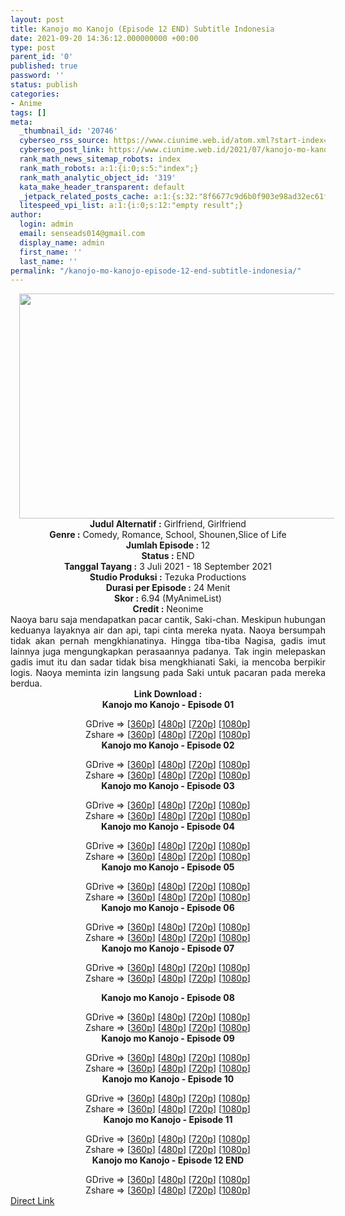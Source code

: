 ```yaml
---
layout: post
title: Kanojo mo Kanojo (Episode 12 END) Subtitle Indonesia
date: 2021-09-20 14:36:12.000000000 +00:00
type: post
parent_id: '0'
published: true
password: ''
status: publish
categories:
- Anime
tags: []
meta:
  _thumbnail_id: '20746'
  cyberseo_rss_source: https://www.ciunime.web.id/atom.xml?start-index=151&max-results=150
  cyberseo_post_link: https://www.ciunime.web.id/2021/07/kanojo-mo-kanojo-subtitle-indonesia.html
  rank_math_news_sitemap_robots: index
  rank_math_robots: a:1:{i:0;s:5:"index";}
  rank_math_analytic_object_id: '319'
  kata_make_header_transparent: default
  _jetpack_related_posts_cache: a:1:{s:32:"8f6677c9d6b0f903e98ad32ec61f8deb";a:2:{s:7:"expires";i:1642745074;s:7:"payload";a:0:{}}}
  litespeed_vpi_list: a:1:{i:0;s:12:"empty result";}
author:
  login: admin
  email: senseads014@gmail.com
  display_name: admin
  first_name: ''
  last_name: ''
permalink: "/kanojo-mo-kanojo-episode-12-end-subtitle-indonesia/"
---
```

<div class="separator" style="clear: both; text-align: center;"><a href="https://blogger.googleusercontent.com/img/a/AVvXsEhHqgtCGldy50zKrd5xeKwIDkE9Rs5sO2g00AhyuHS3_xsCNIG_JhbzD1rVOevS7tQVfB7peEFu-REW8uabEwFFb26cPDoNbLqrH-AZ3fJqPM539_Drv9rPHGKhuqL6mrWvPL6kX6g7ucQTBiGXhzQl4mzyviT-UpX7EtJglXq5OLgoUVpJunbWq2Fo=s1280" style="margin-left: 1em; margin-right: 1em;"><img border="0" data-original-height="720" data-original-width="1280" height="360" src="{{ site.baseurl }}/assets/2021/09/Kanojo%2Bmo%2BKanojo.jpg" width="640" /></a></div>
<div class="separator" style="clear: both; text-align: center;"></div>
<div style="text-align: center;">
<div><b>Judul Alternatif :</b> Girlfriend, Girlfriend</div>
<div><b>Genre :</b> Comedy, Romance, School, Shounen,Slice of Life</div>
<div><b>Jumlah Episode :</b> 12</div>
<div><b>Status :</b> END</div>
<div><b>Tanggal Tayang :</b> 3 Juli 2021 - 18 September 2021</div>
<div><b>Studio Produksi :</b> Tezuka Productions</div>
<div><b>Durasi per Episode :</b> 24 Menit</div>
<div><b>Skor :</b> 6.94 (MyAnimeList)</div>
<div><b>Credit :</b> Neonime</div>
</div>
<div style="text-align: center;"></div>
<div style="text-align: justify;">Naoya baru saja mendapatkan pacar cantik, Saki-chan. Meskipun hubungan keduanya layaknya air dan api, tapi cinta mereka nyata. Naoya bersumpah tidak akan pernah mengkhianatinya. Hingga tiba-tiba Nagisa, gadis imut lainnya juga mengungkapkan perasaannya padanya. Tak ingin melepaskan gadis imut itu dan sadar tidak bisa mengkhianati Saki, ia mencoba berpikir logis. Naoya meminta izin langsung pada Saki untuk pacaran pada mereka berdua.</div>
<div style="text-align: justify;"></div>
<div style="text-align: justify;"></div>
<div style="text-align: center;"><b>Link Download :</b></div>
<div style="text-align: center;"><b>Kanojo mo Kanojo - Episode 01</b></p>
<div style="text-align: center;">GDrive =&gt; [<a href="https://acefile.co/f/48936796/gatsunime-net-kanojomokano_1_360p-mp4" target="_blank" rel="noopener">360p</a>] [<a href="https://acefile.co/f/48932400/neonime_kanojo-mo-kanojo-01-480p-zip" target="_blank" rel="noopener">480p</a>] [<a href="https://acefile.co/f/48932397/neonime_kanojo-mo-kanojo-01-720p-zip" target="_blank" rel="noopener">720p</a>] [<a href="https://acefile.co/f/48932392/neonime_kanojo-mo-kanojo-01-1080p-zip" target="_blank" rel="noopener">1080p</a>]<br />Zshare =&gt; [<a href="https://www28.zippyshare.com/v/gujvaoY9/file.html" target="_blank" rel="noopener">360p</a>] [<a href="https://www62.zippyshare.com/v/efKZ4BYN/file.html" target="_blank" rel="noopener">480p</a>] [<a href="https://www49.zippyshare.com/v/jdMgXakE/file.html" target="_blank" rel="noopener">720p</a>] [<a href="https://www96.zippyshare.com/v/Qe8dCVd8/file.html" target="_blank" rel="noopener">1080p</a>] </div>
<div style="text-align: center;"><b>Kanojo mo Kanojo - Episode 02</b></p>
<div>GDrive =&gt; [<a href="https://acefile.co/f/49500106/gatsunime-net-kanojomokano_2_360p-mp4" target="_blank" rel="noopener">360p</a>] [<a href="https://acefile.co/f/49488457/neonime_kanojo-mo-kanojo-02-480p-zip" target="_blank" rel="noopener">480p</a>] [<a href="https://acefile.co/f/49488462/neonime_kanojo-mo-kanojo-02-720p-zip" target="_blank" rel="noopener">720p</a>] [<a href="https://acefile.co/f/49488695/neonime_kanojo-mo-kanojo-02-1080p-zip" target="_blank" rel="noopener">1080p</a>]<br />Zshare =&gt; [<a href="https://www70.zippyshare.com/v/ueZ6Dwxh/file.html" target="_blank" rel="noopener">360p</a>] [<a href="https://www104.zippyshare.com/v/h9Myz2se/file.html" target="_blank" rel="noopener">480p</a>] [<a href="https://www94.zippyshare.com/v/Z25MNA4I/file.html" target="_blank" rel="noopener">720p</a>] [<a href="https://www51.zippyshare.com/v/hJcwebAa/file.html" target="_blank" rel="noopener">1080p</a>]</div>
<div><b>Kanojo mo Kanojo - Episode 03</b></p>
<div>GDrive =&gt; [<a href="https://acefile.co/f/50113295/neonime_kanojo-mo-kanojo-03-360p-zip" target="_blank" rel="noopener">360p</a>] [<a href="https://acefile.co/f/50113026/neonime_kanojo-mo-kanojo-03-480p-zip" target="_blank" rel="noopener">480p</a>] [<a href="https://acefile.co/f/50113031/neonime_kanojo-mo-kanojo-03-720p-zip" target="_blank" rel="noopener">720p</a>] [<a href="https://acefile.co/f/50113036/neonime_kanojo-mo-kanojo-03-1080p-zip" target="_blank" rel="noopener">1080p</a>]<br />Zshare =&gt; [<a href="https://www19.zippyshare.com/v/xutPwbPg/file.html" target="_blank" rel="noopener">360p</a>] [<a href="https://www48.zippyshare.com/v/M2DJZsSC/file.html" target="_blank" rel="noopener">480p</a>] [<a href="https://www99.zippyshare.com/v/mSicEve4/file.html" target="_blank" rel="noopener">720p</a>] [<a href="https://www24.zippyshare.com/v/dJVdPONp/file.html" target="_blank" rel="noopener">1080p</a>]</div>
</div>
<div><b>Kanojo mo Kanojo - Episode 04</b></p>
<div>GDrive =&gt; [<a href="https://acefile.co/f/50738297/neonime_kanojo-mo-kanojo-04-360p-zip" target="_blank" rel="noopener">360p</a>] [<a href="https://acefile.co/f/50738288/neonime_kanojo-mo-kanojo-04-480p-zip" target="_blank" rel="noopener">480p</a>] [<a href="https://acefile.co/f/50738276/neonime_kanojo-mo-kanojo-04-720p-zip" target="_blank" rel="noopener">720p</a>] [<a href="https://acefile.co/f/50738272/neonime_kanojo-mo-kanojo-04-1080p-zip" target="_blank" rel="noopener">1080p</a>]<br />Zshare =&gt; [<a href="https://www36.zippyshare.com/v/R6Uh8FFL/file.html" target="_blank" rel="noopener">360p</a>] [<a href="https://www71.zippyshare.com/v/0XrMfDL7/file.html" target="_blank" rel="noopener">480p</a>] [<a href="https://www50.zippyshare.com/v/CUueYbIp/file.html" target="_blank" rel="noopener">720p</a>] [<a href="https://www59.zippyshare.com/v/1HLcTcCN/file.html" target="_blank" rel="noopener">1080p</a>]</div>
</div>
<div><b>Kanojo mo Kanojo - Episode 05</b></p>
<div>GDrive =&gt; [<a href="https://mir.cr/0YZBTPPQ" target="_blank" rel="noopener">360p</a>] [<a href="https://acefile.co/f/51333389/neonime_kanojo_mo_kanojo_-_05-480p-zip" target="_blank" rel="noopener">480p</a>] [<a href="https://acefile.co/f/51333807/neonime_kanojo_mo_kanojo_-_05-720p-zip" target="_blank" rel="noopener">720p</a>] [<a href="https://acefile.co/f/51334436/neonime_kanojo_mo_kanojo_-_05-1080p-zip" target="_blank" rel="noopener">1080p</a>]<br />Zshare =&gt; [<a href="https://www119.zippyshare.com/v/AfPzA0vN/file.html" target="_blank" rel="noopener">360p</a>] [<a href="https://www98.zippyshare.com/v/x3txTLLS/file.html" target="_blank" rel="noopener">480p</a>] [<a href="https://www93.zippyshare.com/v/SDuetvLJ/file.html" target="_blank" rel="noopener">720p</a>] [<a href="https://www85.zippyshare.com/v/D4IqLXj8/file.html" target="_blank" rel="noopener">1080p</a>]</div>
</div>
<div><b>Kanojo mo Kanojo - Episode 06</b></p>
<div>GDrive =&gt; [<a href="https://acefile.co/f/51872122/gatsunime-net-kanojomokano_6_360p-mp4" target="_blank" rel="noopener">360p</a>] [<a href="https://acefile.co/f/52565952/neonime_kanojo_mo_kanojo_-_06-480p-zip" target="_blank" rel="noopener">480p</a>] [<a href="https://acefile.co/f/52565958/neonime_kanojo_mo_kanojo_-_06-720p-zip" target="_blank" rel="noopener">720p</a>] [<a href="https://acefile.co/f/52565965/neonime_kanojo_mo_kanojo_-_06-1080p-zip" target="_blank" rel="noopener">1080p</a>]<br />Zshare =&gt; [<a href="https://www12.zippyshare.com/v/iG29RXWU/file.html" target="_blank" rel="noopener">360p</a>] [<a href="https://www2.zippyshare.com/v/QoGTNG4A/file.html" target="_blank" rel="noopener">480p</a>] [<a href="https://www78.zippyshare.com/v/nBX9G0Rk/file.html" target="_blank" rel="noopener">720p</a>] [<a href="https://www6.zippyshare.com/v/IqjqmElG/file.html" target="_blank" rel="noopener">1080p</a>]</div>
</div>
<div><b>Kanojo mo Kanojo - Episode 07</b></p>
<div>GDrive =&gt; [<a href="https://acefile.co/f/52451663/gatsunime-net-kanojomokano_7_360p-mp4" target="_blank" rel="noopener">360p</a>] [<a href="https://acefile.co/f/52570037/neonime_kanojo-mo-kanojo-07-480p-zip" target="_blank" rel="noopener">480p</a>] [<a href="https://acefile.co/f/52570041/neonime_kanojo-mo-kanojo-07-720p-zip" target="_blank" rel="noopener">720p</a>] [<a href="https://acefile.co/f/52570044/neonime_kanojo-mo-kanojo-07-1080p-zip" target="_blank" rel="noopener">1080p</a>]<br />Zshare =&gt; [<a href="https://www52.zippyshare.com/v/2nmR7L7J/file.html" target="_blank" rel="noopener">360p</a>] [<a href="https://www50.zippyshare.com/v/iHFHECL7/file.html" target="_blank" rel="noopener">480p</a>] [<a href="https://www60.zippyshare.com/v/IA2t8fw3/file.html" target="_blank" rel="noopener">720p</a>] [<a href="https://www112.zippyshare.com/v/LaOEHTYv/file.html" target="_blank" rel="noopener">1080p</a>]</div>
<p><b>Kanojo mo Kanojo - Episode 08</b></p>
<div>GDrive =&gt; [<a href="https://acefile.co/f/53035830/gatsunime-net-kanojomokano_8_360p-mp4" target="_blank" rel="noopener">360p</a>] [<a href="https://acefile.co/f/53035834/gatsunime-net-kanojomokano_8_480p-mp4" target="_blank" rel="noopener">480p</a>] [<a href="https://acefile.co/f/53035837/gatsunime-net-kanojomokano_8_720p-mp4" target="_blank" rel="noopener">720p</a>] [<a href="https://acefile.co/f/54186351/neonime_kanojo_mo_kanojo_-_08-1080p-zip" target="_blank" rel="noopener">1080p</a>]<br />Zshare =&gt; [<a href="https://www82.zippyshare.com/v/1OOsXSPp/file.html" target="_blank" rel="noopener">360p</a>] [<a href="https://www82.zippyshare.com/v/CY0db7cg/file.html" target="_blank" rel="noopener">480p</a>] [<a href="https://www82.zippyshare.com/v/rJGvx9MI/file.html" target="_blank" rel="noopener">720p</a>] [<a href="https://www56.zippyshare.com/v/xyTyMxFt/file.html" target="_blank" rel="noopener">1080p</a>]</div>
</div>
<div><b>Kanojo mo Kanojo - Episode 09</b></p>
<div>GDrive =&gt; [<a href="https://www.mp4upload.com/36noa5a7ccub" target="_blank" rel="noopener">360p</a>] [<a href="https://www.mp4upload.com/t0385qg8bgjy" target="_blank" rel="noopener">480p</a>] [<a href="https://www.mp4upload.com/uul49o9c2qob" target="_blank" rel="noopener">720p</a>] [<a href="https://acefile.co/f/54198715/neonime_kanojo-mo-kanojo-09-1080p-zip" target="_blank" rel="noopener">1080p</a>]<br />Zshare =&gt; [<a href="https://www28.zippyshare.com/v/2BG3Dwat/file.html" target="_blank" rel="noopener">360p</a>] [<a href="https://www28.zippyshare.com/v/2ofMQRET/file.html" target="_blank" rel="noopener">480p</a>] [<a href="https://www28.zippyshare.com/v/VaV8EpZW/file.html" target="_blank" rel="noopener">720p</a>] [<a href="https://www66.zippyshare.com/v/K7fcPOeG/file.html" target="_blank" rel="noopener">1080p</a>]</div>
</div>
<div><b>Kanojo mo Kanojo - Episode 10</b></p>
<div>GDrive =&gt; [<a href="https://www.mp4upload.com/jgxkvhk3nyv3" target="_blank" rel="noopener">360p</a>] [<a href="https://www.mp4upload.com/w4jsili782r9" target="_blank" rel="noopener">480p</a>] [<a href="https://www.mp4upload.com/rj1mlxthkydu" target="_blank" rel="noopener">720p</a>] [<a href="https://acefile.co/f/55227092/neonime_kanojo_mo_kanojo_-_10-1080p-zip" target="_blank" rel="noopener">1080p</a>]<br />Zshare =&gt; [<a href="https://www114.zippyshare.com/v/Q3oUFs8O/file.html" target="_blank" rel="noopener">360p</a>] [<a href="https://www114.zippyshare.com/v/sivv6ylq/file.html" target="_blank" rel="noopener">480p</a>] [<a href="https://www114.zippyshare.com/v/liJBRbhW/file.html" target="_blank" rel="noopener">720p</a>] [<a href="https://www75.zippyshare.com/v/PUXRsNPl/file.html" target="_blank" rel="noopener">1080p</a>]</div>
</div>
<div><b>Kanojo mo Kanojo - Episode 11</b></p>
<div>GDrive =&gt; [<a href="https://www.mp4upload.com/g5tupyzv21vm" target="_blank" rel="noopener">360p</a>] [<a href="https://www.mp4upload.com/jqsg9oadnonp" target="_blank" rel="noopener">480p</a>] [<a href="https://www.mp4upload.com/l6avcrx7nnmv" target="_blank" rel="noopener">720p</a>] [<a href="https://acefile.co/f/55240992/neonime_kanojo_mo_kanojo_-_11-1080p-zip" target="_blank" rel="noopener">1080p</a>]<br />Zshare =&gt; [<a href="https://www25.zippyshare.com/v/htO0rpWH/file.html" target="_blank" rel="noopener">360p</a>] [<a href="https://www25.zippyshare.com/v/muBJb2Q7/file.html" target="_blank" rel="noopener">480p</a>] [<a href="https://www25.zippyshare.com/v/dACo5z6W/file.html" target="_blank" rel="noopener">720p</a>] [<a href="https://www8.zippyshare.com/v/2m6949sl/file.html" target="_blank" rel="noopener">1080p</a>]</div>
</div>
<div><b>Kanojo mo Kanojo - Episode 12 END</b></p>
<div>GDrive =&gt; [<a href="https://www.mp4upload.com/71fmx425o9qg" target="_blank" rel="noopener">360p</a>] [<a href="https://acefile.co/f/55228493/neonime_kanojo_mo_kanojo_-_12-480p-zip" target="_blank" rel="noopener">480p</a>] [<a href="https://acefile.co/f/55228497/neonime_kanojo_mo_kanojo_-_12-720p-zip" target="_blank" rel="noopener">720p</a>] [<a href="https://acefile.co/f/55243218/neonime_kanojo_mo_kanojo_-_12-1080p-zip" target="_blank" rel="noopener">1080p</a>]<br />Zshare =&gt; [<a href="https://www24.zippyshare.com/v/ee1EzShX/file.html" target="_blank" rel="noopener">360p</a>] [<a href="https://www90.zippyshare.com/v/UnAxxKER/file.html" target="_blank" rel="noopener">480p</a>] [<a href="https://www45.zippyshare.com/v/YA0vHFAJ/file.html" target="_blank" rel="noopener">720p</a>] [<a href="https://www61.zippyshare.com/v/Ge3AbUuo/file.html" target="_blank" rel="noopener">1080p</a>]</div>
</div>
</div>
</div>
<link rel="stylesheet" href="https://cdnjs.cloudflare.com/ajax/libs/font-awesome/4.7.0/css/font-awesome.min.css" />
<div class="divbtn"> <a href="https://handymansurrender.com/fihup8buzv?key=94550f7ce39444073321dde3b8782f97" class="btn"><i class="fa fa-download"></i> Direct Link</a> </div>
